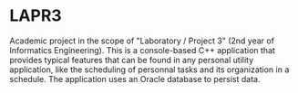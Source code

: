 LAPR3
=====

Academic project in the scope of "Laboratory / Project 3" (2nd year of Informatics Engineering). 
This is a console-based C++ application that provides typical features that can be found in any personal utility 
application, like the scheduling of personnal tasks and its organization in a schedule. The application uses an 
Oracle database to persist data.
